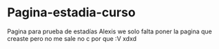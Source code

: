 # Pagina-estadia-curso
Pagina para prueba de estadías
Alexis we solo falta poner la pagina que creaste pero no me sale no c por que :V xdxd 
